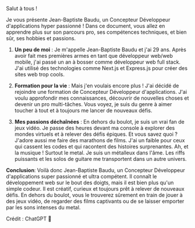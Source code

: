 
Salut à tous !

Je vous présente Jean-Baptiste Baudu, un Concepteur Développeur d'applications hyper passionné ! Dans ce document, vous allez en apprendre plus sur son parcours pro, ses compétences techniques, et bien sûr, ses hobbies et passions.

 1. **Un peu de moi** : Je m'appelle Jean-Baptiste Baudu et j'ai 29 ans. Après avoir fait mes premières armes en tant que développeur web/web mobile, j'ai passé un an à bosser comme développeur web full stack. J'ai utilisé des technologies comme Next.js et Express.js pour créer des sites web trop cools.

 2.  **Formation pour la vie** : Mais j'en voulais encore plus ! J'ai décidé de rejoindre une formation de Concepteur Développeur d'applications. J'ai voulu approfondir mes connaissances, découvrir de nouvelles choses et devenir un pro multi-tâches. Vous voyez, je suis du genre à aimer toucher à tout et à toujours me lancer de nouveaux défis.

 3. **Mes passions déchaînées** : En dehors du boulot, je suis un vrai fan de jeux vidéo. Je passe des heures devant ma console à explorer des mondes virtuels et à relever des défis épiques. Et vous savez quoi ? J'adore aussi me faire des marathons de films. J'ai un faible pour ceux qui cassent les codes et qui racontent des histoires surprenantes. Ah, et la musique ! Surtout le metal. Je suis un métalleux dans l'âme. Les riffs puissants et les solos de guitare me transportent dans un autre univers.


**Conclusion**: Voilà donc Jean-Baptiste Baudu, un Concepteur Développeur d'applications super passionné et ultra compétent. Il connaît le développement web sur le bout des doigts, mais il est bien plus qu'un simple codeur. Il est créatif, curieux et toujours prêt à relever de nouveaux défis. En dehors du boulot, vous le trouverez sûrement en train de jouer à des jeux vidéo, de regarder des films captivants ou de se laisser emporter par les sons intenses du metal.

Crédit : ChatGPT 🤖
